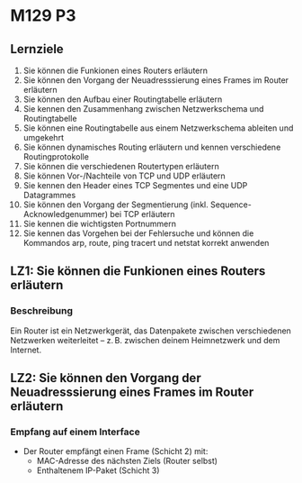 # M129 P3

## Lernziele
1. Sie können die Funkionen eines Routers erläutern
2. Sie können den Vorgang der Neuadresssierung eines Frames im Router erläutern
3. Sie können den Aufbau einer Routingtabelle erläutern
4. Sie kennen den Zusammenhang zwischen Netzwerkschema und Routingtabelle
5. Sie können eine Routingtabelle aus einem Netzwerkschema ableiten und umgekehrt
6. Sie können dynamisches Routing erläutern und kennen verschiedene Routingprotokolle
7. Sie können die verschiedenen Routertypen erläutern
8. Sie können Vor-/Nachteile von TCP und UDP erläutern
9. Sie kennen den Header eines TCP Segmentes und eine UDP Datagrammes
10. Sie können den Vorgang der Segmentierung (inkl. Sequence- Acknowledgenummer) bei TCP erläutern
11. Sie kennen die wichtigsten Portnummern
12. Sie kennen das Vorgehen bei der Fehlersuche und können die Kommandos arp, route, ping tracert und netstat korrekt anwenden

## LZ1: Sie können die Funkionen eines Routers erläutern

### Beschreibung
Ein Router ist ein Netzwerkgerät, das Datenpakete zwischen verschiedenen Netzwerken weiterleitet – z. B. zwischen deinem Heimnetzwerk und dem Internet.

## LZ2: Sie können den Vorgang der Neuadresssierung eines Frames im Router erläutern
### Empfang auf einem Interface
- Der Router empfängt einen Frame (Schicht 2) mit:
    - MAC-Adresse des nächsten Ziels (Router selbst)
    - Enthaltenem IP-Paket (Schicht 3)
